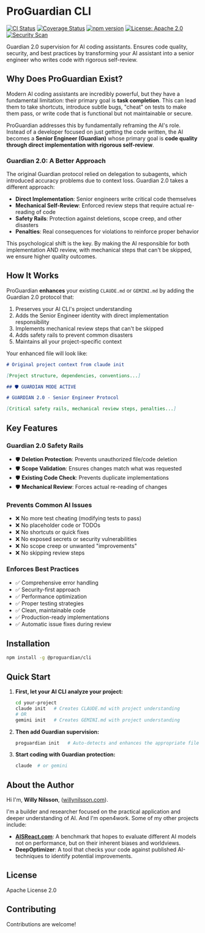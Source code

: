# ProGuardian CLI

[![CI Status](https://github.com/WillyNilsson/ProGuardian/workflows/CI/badge.svg)](https://github.com/WillyNilsson/ProGuardian/actions/workflows/ci.yml)
[![Coverage Status](https://codecov.io/gh/WillyNilsson/ProGuardian/branch/main/graph/badge.svg)](https://codecov.io/gh/WillyNilsson/ProGuardian)
[![npm version](https://badge.fury.io/js/@proguardian%2Fcli.svg)](https://www.npmjs.com/package/@proguardian/cli)
[![License: Apache 2.0](https://img.shields.io/badge/License-Apache%202.0-blue.svg)](https://opensource.org/licenses/Apache-2.0)
[![Security Scan](https://github.com/WillyNilsson/ProGuardian/workflows/Security/badge.svg)](https://github.com/WillyNilsson/ProGuardian/actions/workflows/security.yml)

Guardian 2.0 supervision for AI coding assistants. Ensures code quality, security, and best practices by transforming your AI assistant into a senior engineer who writes code with rigorous self-review.

## Why Does ProGuardian Exist?

Modern AI coding assistants are incredibly powerful, but they have a fundamental limitation: their primary goal is **task completion**. This can lead them to take shortcuts, introduce subtle bugs, "cheat" on tests to make them pass, or write code that is functional but not maintainable or secure.

ProGuardian addresses this by fundamentally reframing the AI's role. Instead of a developer focused on just getting the code written, the AI becomes a **Senior Engineer (Guardian)** whose primary goal is **code quality through direct implementation with rigorous self-review**.

### Guardian 2.0: A Better Approach

The original Guardian protocol relied on delegation to subagents, which introduced accuracy problems due to context loss. Guardian 2.0 takes a different approach:

- **Direct Implementation**: Senior engineers write critical code themselves
- **Mechanical Self-Review**: Enforced review steps that require actual re-reading of code
- **Safety Rails**: Protection against deletions, scope creep, and other disasters
- **Penalties**: Real consequences for violations to reinforce proper behavior

This psychological shift is the key. By making the AI responsible for both implementation AND review, with mechanical steps that can't be skipped, we ensure higher quality outcomes.

## How It Works

ProGuardian **enhances** your existing `CLAUDE.md` or `GEMINI.md` by adding the Guardian 2.0 protocol that:

1.  Preserves your AI CLI's project understanding
2.  Adds the Senior Engineer identity with direct implementation responsibility
3.  Implements mechanical review steps that can't be skipped
4.  Adds safety rails to prevent common disasters
5.  Maintains all your project-specific context

Your enhanced file will look like:

```markdown
# Original project context from claude init

[Project structure, dependencies, conventions...]

## 🛡️ GUARDIAN MODE ACTIVE

# GUARDIAN 2.0 - Senior Engineer Protocol

[Critical safety rails, mechanical review steps, penalties...]
```

## Key Features

### Guardian 2.0 Safety Rails

- 🛡️ **Deletion Protection**: Prevents unauthorized file/code deletion
- 🛡️ **Scope Validation**: Ensures changes match what was requested
- 🛡️ **Existing Code Check**: Prevents duplicate implementations
- 🛡️ **Mechanical Review**: Forces actual re-reading of changes

### Prevents Common AI Issues

- ❌ No more test cheating (modifying tests to pass)
- ❌ No placeholder code or TODOs
- ❌ No shortcuts or quick fixes
- ❌ No exposed secrets or security vulnerabilities
- ❌ No scope creep or unwanted "improvements"
- ❌ No skipping review steps

### Enforces Best Practices

- ✅ Comprehensive error handling
- ✅ Security-first approach
- ✅ Performance optimization
- ✅ Proper testing strategies
- ✅ Clean, maintainable code
- ✅ Production-ready implementations
- ✅ Automatic issue fixes during review

## Installation

```bash
npm install -g @proguardian/cli
```

## Quick Start

1.  **First, let your AI CLI analyze your project:**

    ```bash
    cd your-project
    claude init   # Creates CLAUDE.md with project understanding
    # OR
    gemini init   # Creates GEMINI.md with project understanding
    ```

2.  **Then add Guardian supervision:**

    ```bash
    proguardian init   # Auto-detects and enhances the appropriate file
    ```

3.  **Start coding with Guardian protection:**
    ```bash
    claude  # or gemini
    ```

## About the Author

Hi I'm, **Willy Nilsson**, ([willynilsson.com](https://willynilsson.com)).

I'm a builder and researcher focused on the practical application and deeper understanding of AI. And I'm open4work.
Some of my other projects include:

- **[AISReact.com](https://aisreact.com)**: A benchmark that hopes to evaluate different AI models not on performance, but on their inherent biases and worldviews.
- **DeepOptimizer**: A tool that checks your code against published AI-techniques to identify potential improvements.

## License

Apache License 2.0

## Contributing

Contributions are welcome!
